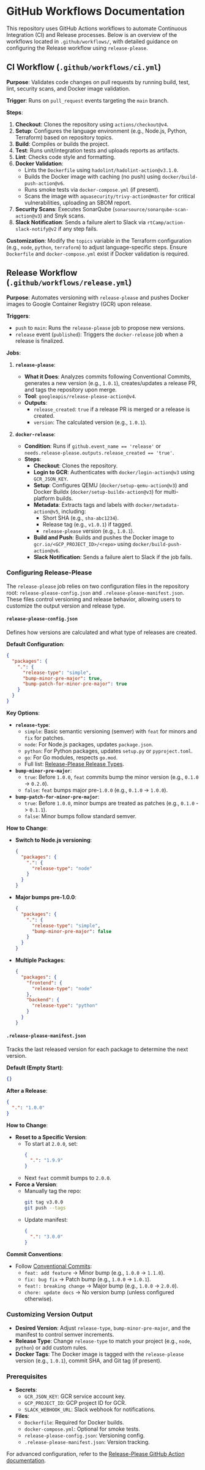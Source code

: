 # GitHub Workflows Documentation

This repository uses GitHub Actions workflows to automate Continuous Integration (CI) and Release processes. Below is an overview of the workflows located in `.github/workflows/`, with detailed guidance on configuring the Release workflow using `release-please`.

## CI Workflow (`.github/workflows/ci.yml`)

**Purpose**: Validates code changes on pull requests by running build, test, lint, security scans, and Docker image validation.

**Trigger**: Runs on `pull_request` events targeting the `main` branch.

**Steps**:
1. **Checkout**: Clones the repository using `actions/checkout@v4`.
2. **Setup**: Configures the language environment (e.g., Node.js, Python, Terraform) based on repository topics.
3. **Build**: Compiles or builds the project.
4. **Test**: Runs unit/integration tests and uploads reports as artifacts.
5. **Lint**: Checks code style and formatting.
6. **Docker Validation**:
   - Lints the `Dockerfile` using `hadolint/hadolint-action@v3.1.0`.
   - Builds the Docker image with caching (no push) using `docker/build-push-action@v6`.
   - Runs smoke tests via `docker-compose.yml` (if present).
   - Scans the image with `aquasecurity/trivy-action@master` for critical vulnerabilities, uploading an SBOM report.
7. **Security Scans**: Executes SonarQube (`sonarsource/sonarqube-scan-action@v3`) and Snyk scans.
8. **Slack Notification**: Sends a failure alert to Slack via `rtCamp/action-slack-notify@v2` if any step fails.

**Customization**: Modify the `topics` variable in the Terraform configuration (e.g., `node`, `python`, `terraform`) to adjust language-specific steps. Ensure `Dockerfile` and `docker-compose.yml` exist if Docker validation is required.

## Release Workflow (`.github/workflows/release.yml`)

**Purpose**: Automates versioning with `release-please` and pushes Docker images to Google Container Registry (GCR) upon release.

**Triggers**:
- `push` to `main`: Runs the `release-please` job to propose new versions.
- `release` event (`published`): Triggers the `docker-release` job when a release is finalized.

**Jobs**:
1. **`release-please`**:
   - **What it Does**: Analyzes commits following Conventional Commits, generates a new version (e.g., `1.0.1`), creates/updates a release PR, and tags the repository upon merge.
   - **Tool**: `googleapis/release-please-action@v4`.
   - **Outputs**:
     - `release_created`: `true` if a release PR is merged or a release is created.
     - `version`: The calculated version (e.g., `1.0.1`).

2. **`docker-release`**:
   - **Condition**: Runs if `github.event_name == 'release'` or `needs.release-please.outputs.release_created == 'true'`.
   - **Steps**:
     - **Checkout**: Clones the repository.
     - **Login to GCR**: Authenticates with `docker/login-action@v3` using `GCR_JSON_KEY`.
     - **Setup**: Configures QEMU (`docker/setup-qemu-action@v3`) and Docker Buildx (`docker/setup-buildx-action@v3`) for multi-platform builds.
     - **Metadata**: Extracts tags and labels with `docker/metadata-action@v5`, including:
       - Short SHA (e.g., `sha-abc1234`).
       - Release tag (e.g., `v1.0.1`) if tagged.
       - `release-please` version (e.g., `1.0.1`).
     - **Build and Push**: Builds and pushes the Docker image to `gcr.io/<GCP_PROJECT_ID>/<repo>` using `docker/build-push-action@v6`.
     - **Slack Notification**: Sends a failure alert to Slack if the job fails.

### Configuring Release-Please

The `release-please` job relies on two configuration files in the repository root: `release-please-config.json` and `.release-please-manifest.json`. These files control versioning and release behavior, allowing users to customize the output version and release type.

#### `release-please-config.json`
Defines how versions are calculated and what type of releases are created.

**Default Configuration**:
```json
{
  "packages": {
    ".": {
      "release-type": "simple",
      "bump-minor-pre-major": true,
      "bump-patch-for-minor-pre-major": true
    }
  }
}
```

**Key Options**:
- **`release-type`**:
  - `simple`: Basic semantic versioning (semver) with `feat` for minors and `fix` for patches.
  - `node`: For Node.js packages, updates `package.json`.
  - `python`: For Python packages, updates `setup.py` or `pyproject.toml`.
  - `go`: For Go modules, respects `go.mod`.
  - Full list: [Release-Please Release Types](https://github.com/googleapis/release-please#release-types).
- **`bump-minor-pre-major`**:
  - `true`: Before `1.0.0`, `feat` commits bump the minor version (e.g., `0.1.0` -> `0.2.0`).
  - `false`: `feat` bumps major pre-`1.0.0` (e.g., `0.1.0` -> `1.0.0`).
- **`bump-patch-for-minor-pre-major`**:
  - `true`: Before `1.0.0`, minor bumps are treated as patches (e.g., `0.1.0` -> `0.1.1`).
  - `false`: Minor bumps follow standard semver.

**How to Change**:
- **Switch to Node.js versioning**:
  ```json
  {
    "packages": {
      ".": {
        "release-type": "node"
      }
    }
  }
  ```
- **Major bumps pre-1.0.0**:
  ```json
  {
    "packages": {
      ".": {
        "release-type": "simple",
        "bump-minor-pre-major": false
      }
    }
  }
  ```
- **Multiple Packages**:
  ```json
  {
    "packages": {
      "frontend": {
        "release-type": "node"
      },
      "backend": {
        "release-type": "python"
      }
    }
  }
  ```

#### `.release-please-manifest.json`
Tracks the last released version for each package to determine the next version.

**Default (Empty Start)**:
```json
{}
```

**After a Release**:
```json
{
  ".": "1.0.0"
}
```

**How to Change**:
- **Reset to a Specific Version**:
  - To start at `2.0.0`, set:
    ```json
    {
      ".": "1.9.9"
    }
    ```
  - Next `feat` commit bumps to `2.0.0`.
- **Force a Version**:
  - Manually tag the repo:
    ```bash
    git tag v3.0.0
    git push --tags
    ```
  - Update manifest:
    ```json
    {
      ".": "3.0.0"
    }
    ```

**Commit Conventions**:
- Follow [Conventional Commits](https://www.conventionalcommits.org/):
  - `feat: add feature` -> Minor bump (e.g., `1.0.0` -> `1.1.0`).
  - `fix: bug fix` -> Patch bump (e.g., `1.0.0` -> `1.0.1`).
  - `feat!: breaking change` -> Major bump (e.g., `1.0.0` -> `2.0.0`).
  - `chore: update docs` -> No version bump (unless configured otherwise).

### Customizing Version Output
- **Desired Version**: Adjust `release-type`, `bump-minor-pre-major`, and the manifest to control semver increments.
- **Release Type**: Change `release-type` to match your project (e.g., `node`, `python`) or add custom rules.
- **Docker Tags**: The Docker image is tagged with the `release-please` version (e.g., `1.0.1`), commit SHA, and Git tag (if present).

### Prerequisites
- **Secrets**:
  - `GCR_JSON_KEY`: GCR service account key.
  - `GCP_PROJECT_ID`: GCP project ID for GCR.
  - `SLACK_WEBHOOK_URL`: Slack webhook for notifications.
- **Files**:
  - `Dockerfile`: Required for Docker builds.
  - `docker-compose.yml`: Optional for smoke tests.
  - `release-please-config.json`: Versioning config.
  - `.release-please-manifest.json`: Version tracking.

For advanced configuration, refer to the [Release-Please GitHub Action documentation](https://github.com/googleapis/release-please-action).
